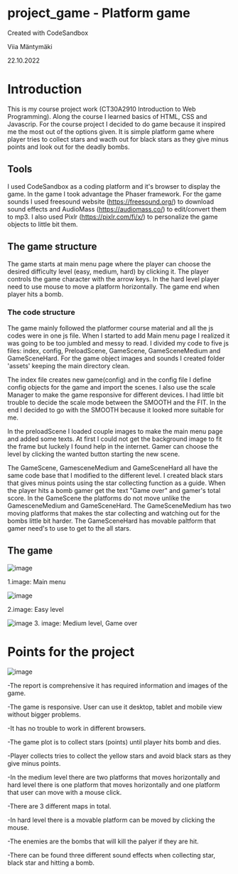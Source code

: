 # project_game - Platform game
Created with CodeSandbox

Viia Mäntymäki

22.10.2022

# Introduction
This is my course project work (CT30A2910 Introduction to Web Programming). Along the course I learned basics of HTML, CSS and Javascrip. For the course project I decided to do game because it inspired me the most out of the options given. It is simple platform game where player tries to collect stars and wacth out for black stars as they give minus points and look out for the deadly bombs.

## Tools
I used CodeSandbox as a coding platform and it's browser to display the game. In the game I took advantage the Phaser framework. For the game sounds I used freesound website (https://freesound.org/) to download sound effects and AudioMass (https://audiomass.co/) to edit/convert them to mp3. I also used Pixlr (https://pixlr.com/fi/x/) to personalize the game objects to little bit them.

## The game structure
The game starts at main menu page where the player can choose the desired difficulty level (easy, medium, hard) by clicking it. The player controls the game character with the arrow keys. In the hard level player need to use mouse to move a platform horizontally. The game end when player hits a bomb. 

### The code structure
The game mainly followed the platformer course material and all the js codes were in one js file. When I started to add Main menu page I realized it was going to be too jumbled and messy to read. I divided my code to five js files: index, config, PreloadScene, GameScene, GameSceneMedium and GameSceneHard. For the game object images and sounds I created folder 'assets' keeping the main directory clean.

The index file creates new game(config) and in the config file I define config objects for the game and import the scenes. I also use the scale Manager to make the game responsive for different devices. I had little bit trouble to decide the scale mode between the SMOOTH and the FIT. In the end I decided to go with the SMOOTH because it looked more suitable for me. 

In the preloadScene I loaded couple images to make the main menu page and added some texts. At first I could not get the background image to fit the frame but luckely I found help in the internet. Gamer can choose the level by clicking the wanted button starting the new scene. 

The GameScene, GamesceneMedium and GameSceneHard all have the same code base that I modified to the different level. I created black stars that gives minus points using the star collecting function as a guide. When the player hits a bomb gamer get the text "Game over" and gamer's total score. In the GameScene the platforms do not move unlike the GamesceneMedium and GameSceneHard. The GameSceneMedium has two moving platforms that makes the star collecting and watching out for the bombs little bit harder. The GameSceneHard has movable paltform that gamer need's to use to get to the all stars.



## The game

![image](https://user-images.githubusercontent.com/87257685/197357773-498cca7d-aa67-4180-992a-920bb7711315.png)

1.image: Main menu

![image](https://user-images.githubusercontent.com/87257685/197357802-4eb8b6b3-e0a5-4531-aa8c-2166b7886c49.png)

2.image: Easy level

![image](https://user-images.githubusercontent.com/87257685/197357879-1e0795f2-c626-4203-8a3e-1c2afa5a8be8.png)
3. image: Medium level, Game over








# Points for the project
![image](https://user-images.githubusercontent.com/87257685/197349706-f2eb5d06-b5fc-4315-8a23-06ce60ac9c66.png)

-The report is comprehensive it has required information and images of the game.

-The game is responsive. User can use it desktop, tablet and mobile view without bigger problems.

-It has no trouble to work in different browsers.

-The game plot is to collect stars (points) until player hits bomb and dies.

-Player collects tries to collect the yellow stars and avoid black stars as they give minus points.

-In the medium level there are two platforms that moves horizontally and hard level there is one platform that moves horizontally and one platform that user can move with a mouse click.

-There are 3 different maps in total.

-In hard level there is a movable platform can be moved by clicking the mouse.

-The enemies are the bombs that will kill the palyer if they are hit.

-There can be found three different sound effects when collecting star, black star and hitting a bomb.

